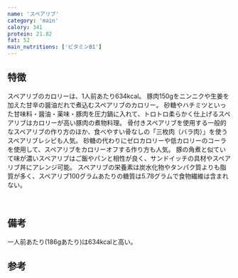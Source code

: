 ```yaml
---
name: 'スペアリブ'
category: 'main'
calory: 341
protein: 21.82
fat: 52
main_nutritions: ['ビタミンB1']
---
```


## 特徴

スペアリブのカロリーは、1人前あたり634kcal。
豚肉150gをニンニクや生姜を加えた甘辛の醤油だれで煮込むスペアリブのカロリー。
砂糖やハチミツといった甘味料・醤油・薬味・豚肉を圧力鍋に入れて、トロトロ柔らかく仕上げるスペアリブはカロリーが高い豚肉の煮物料理。
骨付きスペアリブを使用する一般的なスペアリブの作り方のほか、食べやすい骨なしの「三枚肉（バラ肉）」を使うスペアリブレシピも人気。
砂糖の代わりにゼロカロリーや低カロリーのコーラを使用して、スペアリブをカロリーオフする作り方も人気。
豚の角煮と似ていて味が濃いスペアリブはご飯やパンと相性が良く、サンドイッチの具材やスペアリブ丼にアレンジ可能。
スペアリブの栄養素は炭水化物やタンパク質よりも脂質が多く、スペアリブ100グラムあたりの糖質は5.78グラムで食物繊維は含まれない。

<br>

## 備考

一人前あたり(186gあたり)は634kcalと高い。

## 参考



